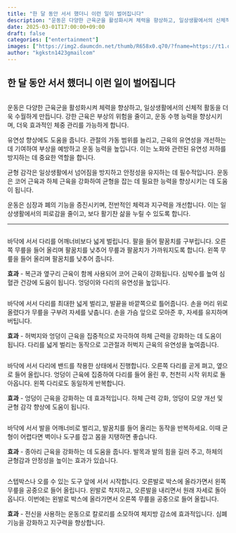 ```yaml
---
title: "한 달 동안 서서 했더니 이런 일이 벌어집니다"
description: "운동은 다양한 근육군을 활성화시켜 체력을 향상하고, 일상생활에서의 신체적 활동을 더욱 수월하게 만듭니다. 강한 근육은 부상의 위험을 줄이고, 운동 수행 능력을 향상시키며, 더욱 효과적인 체중 관리를 가능하게 합니다."
date: 2025-03-01T17:00:00+09:00
draft: false
categories: ["entertainment"]
images: ["https://img2.daumcdn.net/thumb/R658x0.q70/?fname=https://t1.daumcdn.net/news/202412/28/tenbody/20241228073015052ufmn.jpg", "https://t1.daumcdn.net/news/202412/28/tenbody/20241228073015316udaq.gif", "https://t1.daumcdn.net/news/202412/28/tenbody/20241228073015524uwvk.gif", "https://t1.daumcdn.net/news/202412/28/tenbody/20241228073015769vmjv.gif", "https://t1.daumcdn.net/news/202412/28/tenbody/20241228073016058muis.gif"]
author: "kgkstn1423gmailcom"
---
```


<h2 >한 달 동안 서서 했더니 이런 일이 벌어집니다</h2> <figure ><img src="https://img2.daumcdn.net/thumb/R658x0.q70/?fname=https://t1.daumcdn.net/news/202412/28/tenbody/20241228073015052ufmn.jpg" alt=""/></figure> <p>운동은 다양한 근육군을 활성화시켜 체력을 향상하고, 일상생활에서의 신체적 활동을 더욱 수월하게 만듭니다. 강한 근육은 부상의 위험을 줄이고, 운동 수행 능력을 향상시키며, 더욱 효과적인 체중 관리를 가능하게 합니다.</p> <p>유연성 향상에도 도움을 줍니다. 관절의 가동 범위를 늘리고, 근육의 유연성을 개선하는 데 기여하여 부상을 예방하고 운동 능력을 높입니다. 이는 노화와 관련된 유연성 저하를 방지하는 데 중요한 역할을 합니다.</p> <p>균형 감각은 일상생활에서 넘어짐을 방지하고 안정성을 유지하는 데 필수적입니다. 운동은 코어 근육과 하체 근육을 강화하여 균형을 잡는 데 필요한 능력을 향상시키는 데 도움이 됩니다.</p> <p>운동은 심장과 폐의 기능을 증진시키며, 전반적인 체력과 지구력을 개선합니다. 이는 일상생활에서의 피로감을 줄이고, 보다 활기찬 삶을 누릴 수 있도록 합니다.</p> <hr /> <figure ><img src="https://t1.daumcdn.net/news/202412/28/tenbody/20241228073015316udaq.gif" alt=""/></figure> <p>바닥에 서서 다리를 어깨너비보다 넓게 벌립니다. 팔을 들어 팔꿈치를 구부립니다. 오른쪽 무릎을 들어 올리며 팔꿈치를 낮추어 무릎과 팔꿈치가 가까워지도록 합니다. 왼쪽 무릎을 들어 올리며 팔꿈치를 낮추어 줍니다.</p> <p><strong>효과</strong> - 복근과 옆구리 근육이 함께 사용되어 코어 근육이 강화됩니다. 심박수를 높여 심혈관 건강에 도움이 됩니다. 엉덩이와 다리의 유연성을 높입니다.</p> <figure ><img src="https://t1.daumcdn.net/news/202412/28/tenbody/20241228073015524uwvk.gif" alt=""/></figure> <p>바닥에 서서 다리를 최대한 넓게 벌리고, 발끝을 바깥쪽으로 틀어줍니다. 손을 머리 위로 올렸다가 무릎을 구부려 자세를 낮춥니다. 손을 가슴 앞으로 모아준 후, 자세를 유지하며 버팁니다.</p> <p><strong>효과</strong> - 허벅지와 엉덩이 근육을 집중적으로 자극하여 하체 근력을 강화하는 데 도움이 됩니다. 다리를 넓게 벌리는 동작으로 고관절과 허벅지 근육의 유연성을 높여줍니다.</p> <figure ><img src="https://t1.daumcdn.net/news/202412/28/tenbody/20241228073015769vmjv.gif" alt=""/></figure> <p>바닥에 서서 다리에 밴드를 착용한 상태에서 진행합니다. 오른쪽 다리를 곧게 펴고, 옆으로 들어 올립니다. 엉덩이 근육에 집중하여 다리를 들어 올린 후, 천천히 시작 위치로 돌아옵니다. 왼쪽 다리로도 동일하게 반복합니다.</p> <p><strong>효과</strong> - 엉덩이 근육을 강화하는 데 효과적입니다. 하체 근력 강화, 엉덩이 모양 개선 및 균형 감각 향상에 도움이 됩니다.</p> <figure ><img src="https://t1.daumcdn.net/news/202412/28/tenbody/20241228073016058muis.gif" alt=""/></figure> <p>바닥에 서서 발을 어깨너비로 벌리고, 발꿈치를 들어 올리는 동작을 반복하세요. 이때 균형이 어렵다면 벽이나 도구를 잡고 몸을 지탱하면 좋습니다.</p> <p><strong>효과</strong> - 종아리 근육을 강화하는 데 도움을 줍니다. 발목과 발의 힘을 길러 주고, 하체의 균형감과 안정성을 높이는 효과가 있습니다.</p> <figure ><img src="https://t1.daumcdn.net/news/202412/28/tenbody/20241228073016391ycpf.gif" alt=""/></figure> <p>스텝박스나 오를 수 있는 도구 앞에 서서 시작합니다. 오른발로 박스에 올라가면서 왼쪽 무릎을 공중으로 들어 올립니다. 왼발로 착지하고, 오른발을 내리면서 원래 자세로 돌아옵니다. 이번에는 왼발로 박스에 올라가면서 오른쪽 무릎을 공중으로 들어 올립니다.</p> <p><strong>효과</strong> - 전신을 사용하는 운동으로 칼로리를 소모하여 체지방 감소에 효과적입니다. 심폐 기능을 강화하고 지구력을 향상합니다.</p>
